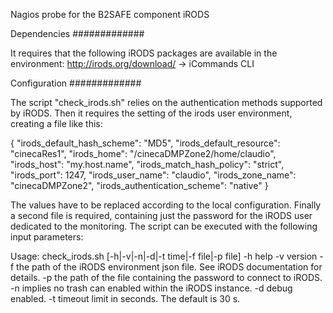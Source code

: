 Nagios probe for the B2SAFE component iRODS

Dependencies
#############

It requires that the following iRODS packages are available in the environment:
http://irods.org/download/ -> iCommands CLI

Configuration
#############

The script "check_irods.sh" relies on the authentication methods supported by iRODS.
Then it requires the setting of the irods user environment, creating a file like this:

{
    "irods_default_hash_scheme": "MD5", 
    "irods_default_resource": "cinecaRes1",
    "irods_home": "/cinecaDMPZone2/home/claudio", 
    "irods_host": "my.host.name", 
    "irods_match_hash_policy": "strict", 
    "irods_port": 1247, 
    "irods_user_name": "claudio", 
    "irods_zone_name": "cinecaDMPZone2",
    "irods_authentication_scheme": "native"
}

The values have to be replaced according to the local configuration.
Finally a second file is required, containing just the password for the iRODS user dedicated to the monitoring.
The script can be executed with the following input parameters:

Usage: check_irods.sh [-h|-v|-n|-d|-t time|-f file|-p file]
       -h help
       -v version
       -f the path of the iRODS environment json file. See iRODS documentation for details.
       -p the path of the file containing the password to connect to iRODS.
       -n implies no trash can enabled within the iRODS instance.
       -d debug enabled.
       -t timeout limit in seconds. The default is 30 s.
